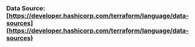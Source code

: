 ### Data Source: [https://developer.hashicorp.com/terraform/language/data-sources](https://developer.hashicorp.com/terraform/language/data-sources)